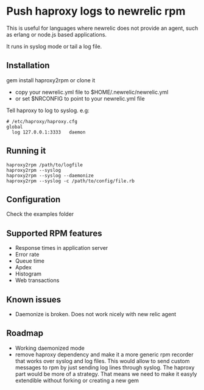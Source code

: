 # Push haproxy logs to newrelic rpm
This is useful for languages where newrelic does not provide an agent,
such as erlang or node.js based applications.

It runs in syslog mode or tail a log file.

## Installation

gem install haproxy2rpm or clone it

* copy your newrelic.yml file to $HOME/.newrelic/newrelic.yml
* or set $NRCONFIG to point to your newrelic.yml file

Tell haproxy to log to syslog. e.g:

    # /etc/haproxy/haproxy.cfg
    global
      log 127.0.0.1:3333   daemon

## Running it
    haproxy2rpm /path/to/logfile 
    haproxy2rpm --syslog
    haproxy2rpm --syslog --daemonize
    haproxy2rpm --syslog -c /path/to/config/file.rb

## Configuration

Check the examples folder

## Supported RPM features

* Response times in application server
* Error rate
* Queue time
* Apdex
* Histogram
* Web transactions

## Known issues

* Daemonize is broken. Does not work nicely with new relic agent
 
## Roadmap

* Working daemonized mode
* remove haproxy dependency and make it a more generic rpm recorder that
  works over syslog and log files. This would allow to send custom messages to rpm by just sending log lines through syslog. The haproxy part would be more of a strategy. That means we need to make it easyly extendible without forking or creating a new gem
